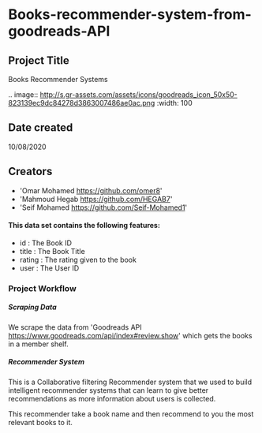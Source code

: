 # Books-recommender-system-from-goodreads-API


## Project Title
Books Recommender Systems

.. image:: http://s.gr-assets.com/assets/icons/goodreads_icon_50x50-823139ec9dc84278d3863007486ae0ac.png
   :width: 100

## Date created
10/08/2020

## Creators
- 'Omar Mohamed <https://github.com/omer8>'
-  'Mahmoud Hegab <https://github.com/HEGAB7>'
-  'Seif Mohamed <https://github.com/Seif-Mohamed1>'

#### This data set contains the following features:
>   
   -  id : The Book ID
   -  title : The Book Title
   - rating : The rating given to the book
   - user : The User ID
  
### Project Workflow
##### Scraping Data

We scrape the data from 'Goodreads API <https://www.goodreads.com/api/index#review.show>' which gets the books in a member shelf.

##### Recommender System

This is a Collaborative filtering Recommender system that we used to build intelligent recommender systems
that can learn to give better recommendations as more information about users is collected.

This recommender take a book name and then recommend to you the most relevant books to it.
